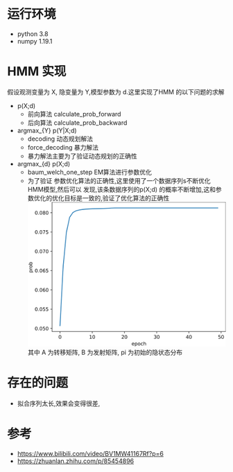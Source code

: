 # 运行环境
- python 3.8
- numpy 1.19.1
# HMM 实现
假设观测变量为 X, 隐变量为 Y,模型参数为 d.这里实现了HMM 的以下问题的求解
- p(X;d) 
	- 前向算法 calculate_prob_forward
	- 后向算法 calculate_prob_backward
- argmax_{Y} p(Y|X;d)
	- decoding 动态规划解法
	- force_decoding 暴力解法
	- 暴力解法主要为了验证动态规划的正确性
- argmax_{d} p(X;d)
	- baum_welch_one_step EM算法进行参数优化
	- 为了验证 参数优化算法的正确性,这里使用了一个数据序列s不断优化HMM模型,然后可以
发现,该条数据序列的p(X;d) 的概率不断增加,这和参数优化的优化目标是一致的,验证了优化算法的正确性
![](./optimize.png)
其中 A 为转移矩阵, B 为发射矩阵, pi 为初始的隐状态分布
# 存在的问题
- 拟合序列太长,效果会变得很差,
# 参考
- https://www.bilibili.com/video/BV1MW41167Rf?p=6
- https://zhuanlan.zhihu.com/p/85454896
